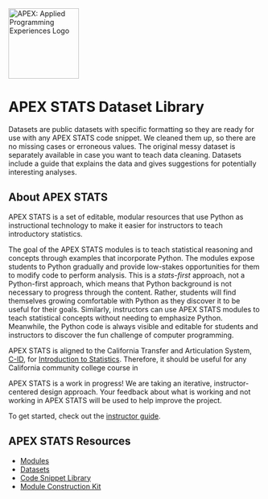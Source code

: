 <img src="https://github.com/vectrlab/apex-stats-modules/raw/main/images/APEX_logo.png" alt="APEX: Applied Programming Experiences Logo" style="height:10em;">

# APEX STATS Dataset Library

Datasets are public datasets with specific formatting so they are ready for use with any APEX STATS code snippet. We cleaned them up, so there are no missing cases or erroneous values. The original messy dataset is separately available in case you want to teach data cleaning. Datasets include a guide that explains the data and gives suggestions for potentially interesting analyses.

## About APEX STATS

APEX STATS is a set of editable, modular resources that use Python as instructional technology to make it easier for instructors to teach introductory statistics.

The goal of the APEX STATS modules is to teach statistical reasoning and concepts through examples that incorporate Python. The modules expose students to Python gradually and provide low-stakes opportunities for them to modify code to perform analysis. This is a <i>stats-first</i> approach, not a Python-first approach, which means that Python background is not necessary to progress through the content. Rather, students will find themselves growing comfortable with Python as they discover it to be useful for their goals. Similarly, instructors can use APEX STATS modules to teach statistical concepts without needing to emphasize Python. Meanwhile, the Python code is always visible and editable for students and instructors to discover the fun challenge of computer programming.

APEX STATS is aligned to the California Transfer and Articulation System, <a href="https://www.c-id.net">C-ID</a>, for <a href="https://www.c-id.net/descriptors/final/show/365">Introduction to Statistics</a>. Therefore, it should be useful for any California community college course in 

APEX STATS is a work in progress! We are taking an iterative, instructor-centered design approach. Your feedback about what is working and not working in APEX STATS will be used to help improve the project.

To get started, check out the <a href="https://colab.research.google.com/github/vectrlab/apex-stats-modules/blob/main/Instructor_Guide.ipynb">instructor guide</a>.

## APEX STATS Resources
- <a href="https://github.com/vectrlab/apex-stats-modules/">Modules</a>
- <a href="https://github.com/vectrlab/apex-stats-datasets/">Datasets</a>
- <a href="https://github.com/vectrlab/apex-stats-modules/">Code Snippet Library</a>
- <a href="https://colab.research.google.com/github/vectrlab/apex-stats-modules/blob/main/Module_Construction_Kit.ipynb">Module Construction Kit</a>

